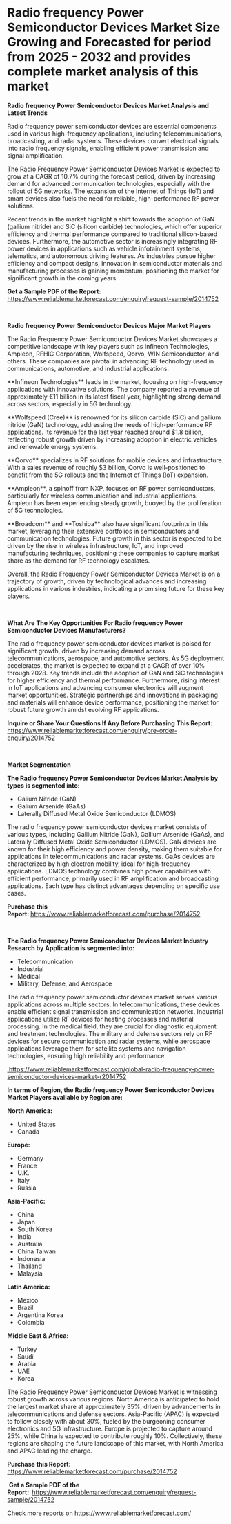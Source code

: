 <p><h1>Radio frequency Power Semiconductor Devices Market Size Growing and Forecasted for period from 2025 - 2032 and provides complete market analysis of this market</h1></p><p><strong>Radio frequency Power Semiconductor Devices Market Analysis and Latest Trends</strong></p>
<p><p>Radio frequency power semiconductor devices are essential components used in various high-frequency applications, including telecommunications, broadcasting, and radar systems. These devices convert electrical signals into radio frequency signals, enabling efficient power transmission and signal amplification.</p><p>The Radio Frequency Power Semiconductor Devices Market is expected to grow at a CAGR of 10.7% during the forecast period, driven by increasing demand for advanced communication technologies, especially with the rollout of 5G networks. The expansion of the Internet of Things (IoT) and smart devices also fuels the need for reliable, high-performance RF power solutions.</p><p>Recent trends in the market highlight a shift towards the adoption of GaN (gallium nitride) and SiC (silicon carbide) technologies, which offer superior efficiency and thermal performance compared to traditional silicon-based devices. Furthermore, the automotive sector is increasingly integrating RF power devices in applications such as vehicle infotainment systems, telematics, and autonomous driving features. As industries pursue higher efficiency and compact designs, innovation in semiconductor materials and manufacturing processes is gaining momentum, positioning the market for significant growth in the coming years.</p></p>
<p><strong>Get a Sample PDF of the Report:&nbsp;</strong> <a href="https://www.reliablemarketforecast.com/enquiry/request-sample/2014752?utm_campaign=2015&utm_medium=2&utm_source=Github&utm_content=ia&utm_term=17012025&utm_id=radio-frequency-power-semiconductor-devices">https://www.reliablemarketforecast.com/enquiry/request-sample/2014752</a></p>
<p>&nbsp;</p>
<p><strong>Radio frequency Power Semiconductor Devices Major Market Players</strong></p>
<p><p>The Radio Frequency Power Semiconductor Devices Market showcases a competitive landscape with key players such as Infineon Technologies, Ampleon, RFHIC Corporation, Wolfspeed, Qorvo, WIN Semiconductor, and others. These companies are pivotal in advancing RF technology used in communications, automotive, and industrial applications.</p><p>**Infineon Technologies** leads in the market, focusing on high-frequency applications with innovative solutions. The company reported a revenue of approximately €11 billion in its latest fiscal year, highlighting strong demand across sectors, especially in 5G technology.</p><p>**Wolfspeed (Cree)** is renowned for its silicon carbide (SiC) and gallium nitride (GaN) technology, addressing the needs of high-performance RF applications. Its revenue for the last year reached around $1.8 billion, reflecting robust growth driven by increasing adoption in electric vehicles and renewable energy systems.</p><p>**Qorvo** specializes in RF solutions for mobile devices and infrastructure. With a sales revenue of roughly $3 billion, Qorvo is well-positioned to benefit from the 5G rollouts and the Internet of Things (IoT) expansion.</p><p>**Ampleon**, a spinoff from NXP, focuses on RF power semiconductors, particularly for wireless communication and industrial applications. Ampleon has been experiencing steady growth, buoyed by the proliferation of 5G technologies.</p><p>**Broadcom** and **Toshiba** also have significant footprints in this market, leveraging their extensive portfolios in semiconductors and communication technologies. Future growth in this sector is expected to be driven by the rise in wireless infrastructure, IoT, and improved manufacturing techniques, positioning these companies to capture market share as the demand for RF technology escalates.</p><p>Overall, the Radio Frequency Power Semiconductor Devices Market is on a trajectory of growth, driven by technological advances and increasing applications in various industries, indicating a promising future for these key players.</p></p>
<p>&nbsp;</p>
<p><strong>What Are The Key Opportunities For Radio frequency Power Semiconductor Devices Manufacturers?</strong></p>
<p><p>The radio frequency power semiconductor devices market is poised for significant growth, driven by increasing demand across telecommunications, aerospace, and automotive sectors. As 5G deployment accelerates, the market is expected to expand at a CAGR of over 10% through 2028. Key trends include the adoption of GaN and SiC technologies for higher efficiency and thermal performance. Furthermore, rising interest in IoT applications and advancing consumer electronics will augment market opportunities. Strategic partnerships and innovations in packaging and materials will enhance device performance, positioning the market for robust future growth amidst evolving RF applications.</p></p>
<p><strong>Inquire or Share Your Questions If Any Before Purchasing This Report:</strong> <a href="https://www.reliablemarketforecast.com/enquiry/pre-order-enquiry/2014752?utm_campaign=2015&utm_medium=2&utm_source=Github&utm_content=ia&utm_term=17012025&utm_id=radio-frequency-power-semiconductor-devices">https://www.reliablemarketforecast.com/enquiry/pre-order-enquiry/2014752</a></p>
<p>&nbsp;</p>
<p><strong>Market Segmentation</strong></p>
<p><strong>The Radio frequency Power Semiconductor Devices Market Analysis by types is segmented into:</strong></p>
<p><ul><li>Galium Nitride (GaN)</li><li>Galium Arsenide (GaAs)</li><li>Laterally Diffused Metal Oxide Semiconductor (LDMOS)</li></ul></p>
<p><p>The radio frequency power semiconductor devices market consists of various types, including Gallium Nitride (GaN), Gallium Arsenide (GaAs), and Laterally Diffused Metal Oxide Semiconductor (LDMOS). GaN devices are known for their high efficiency and power density, making them suitable for applications in telecommunications and radar systems. GaAs devices are characterized by high electron mobility, ideal for high-frequency applications. LDMOS technology combines high power capabilities with efficient performance, primarily used in RF amplification and broadcasting applications. Each type has distinct advantages depending on specific use cases.</p></p>
<p><strong>Purchase this Report:&nbsp;</strong><a href="https://www.reliablemarketforecast.com/purchase/2014752?utm_campaign=2015&utm_medium=2&utm_source=Github&utm_content=ia&utm_term=17012025&utm_id=radio-frequency-power-semiconductor-devices">https://www.reliablemarketforecast.com/purchase/2014752</a></p>
<p>&nbsp;</p>
<p><strong>The Radio frequency Power Semiconductor Devices Market Industry Research by Application is segmented into:</strong></p>
<p><ul><li>Telecommunication</li><li>Industrial</li><li>Medical</li><li>Military, Defense, and Aerospace</li></ul></p>
<p><p>The radio frequency power semiconductor devices market serves various applications across multiple sectors. In telecommunications, these devices enable efficient signal transmission and communication networks. Industrial applications utilize RF devices for heating processes and material processing. In the medical field, they are crucial for diagnostic equipment and treatment technologies. The military and defense sectors rely on RF devices for secure communication and radar systems, while aerospace applications leverage them for satellite systems and navigation technologies, ensuring high reliability and performance.</p></p>
<p><a href="https://www.reliablemarketforecast.com/global-radio-frequency-power-semiconductor-devices-market-r2014752?utm_campaign=2015&utm_medium=2&utm_source=Github&utm_content=ia&utm_term=17012025&utm_id=radio-frequency-power-semiconductor-devices">&nbsp;https://www.reliablemarketforecast.com/global-radio-frequency-power-semiconductor-devices-market-r2014752</a></p>
<p><strong>In terms of Region, the Radio frequency Power Semiconductor Devices Market Players available by Region are:</strong></p>
<p>
    <p> <strong> North America: </strong>
        <ul>
            <li>United States</li>
            <li>Canada</li>
        </ul>
        </p> 
    <p> <strong> Europe: </strong>
        <ul>
            <li>Germany</li>
            <li>France</li>
            <li>U.K.</li>
            <li>Italy</li>
            <li>Russia</li>
        </ul>
        </p> 
    <p> <strong> Asia-Pacific: </strong>
        <ul>
            <li>China</li>
            <li>Japan</li>
            <li>South Korea</li>
            <li>India</li>
            <li>Australia</li>
            <li>China Taiwan</li>
            <li>Indonesia</li>
            <li>Thailand</li>
            <li>Malaysia</li>
        </ul>
        </p> 
    <p> <strong> Latin America: </strong>
        <ul>
            <li>Mexico</li>
            <li>Brazil</li>
            <li>Argentina Korea</li>
            <li>Colombia</li>
        </ul>
        </p> 
    <p> <strong> Middle East & Africa: </strong>
        <ul>
            <li>Turkey</li>
            <li>Saudi</li>
            <li>Arabia</li>
            <li>UAE</li>
            <li>Korea</li>
        </ul>
    </p>
    </p>
<p><p>The Radio Frequency Power Semiconductor Devices Market is witnessing robust growth across various regions. North America is anticipated to hold the largest market share at approximately 35%, driven by advancements in telecommunications and defense sectors. Asia-Pacific (APAC) is expected to follow closely with about 30%, fueled by the burgeoning consumer electronics and 5G infrastructure. Europe is projected to capture around 25%, while China is expected to contribute roughly 10%. Collectively, these regions are shaping the future landscape of this market, with North America and APAC leading the charge.</p></p>
<p><strong>Purchase this Report: </strong><a href="https://www.reliablemarketforecast.com/purchase/2014752?utm_campaign=2015&utm_medium=2&utm_source=Github&utm_content=ia&utm_term=17012025&utm_id=radio-frequency-power-semiconductor-devices">https://www.reliablemarketforecast.com/purchase/2014752</a></p>
<p>&nbsp;<strong>Get a Sample PDF of the Report:&nbsp;&nbsp;</strong><a href="https://www.reliablemarketforecast.com/enquiry/request-sample/2014752?utm_campaign=2015&utm_medium=2&utm_source=Github&utm_content=ia&utm_term=17012025&utm_id=radio-frequency-power-semiconductor-devices">https://www.reliablemarketforecast.com/enquiry/request-sample/2014752</a></p>
<p><strong></strong></p>
<p>Check more reports on <a href="https://www.reliablemarketforecast.com/?utm_campaign=2015&utm_medium=2&utm_source=Github&utm_content=ia&utm_term=17012025&utm_id=radio-frequency-power-semiconductor-devices">https://www.reliablemarketforecast.com/</a></p>